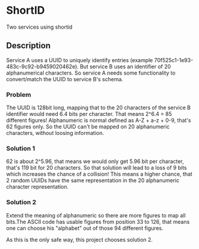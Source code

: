 # ShortID
Two services using shortid

## Description
Service A uses a UUID to uniquely identify entries (example 70f525c1-1e93-483c-9c92-b9459020462e).
But service B uses an identifier of 20 alphanumerical characters. So service A needs some functionality
to convert/match the UUID to service B's schema.

### Problem
The UUID is 128bit long, mapping that to the 20 characters of the service B identifier would need
6.4 bits per character. That means 2^6.4 = 85 different figures!
Alphanumeric is normal defined as A-Z + a-z + 0-9, that's 62 figures only. So the UUID can't be mapped
on 20 alphanumeric characters, without loosing information.

### Solution 1
62 is about 2^5.96, that means we would only get 5.96 bit per character, that's 119 bit for 20
characters.
So that solution will lead to a loss of 9 bits which increases the chance of a collision! This means
a higher chance, that 2 random UUIDs have the same representation in the 20 alphanumeric character
representation.

### Solution 2
Extend the meaning of alphanumeric so there are more figures to map all bits.The ASCII code has
usable figures from position 33 to 126, that means one can choose his "alphabet" out of those 94
different figures.

As this is the only safe way, this project chooses solution 2.